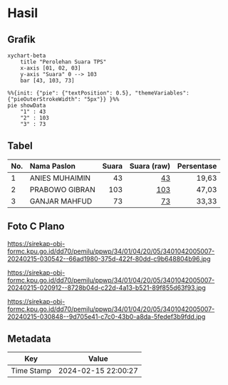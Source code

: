 # Hasil

## Grafik

```mermaid
xychart-beta
    title "Perolehan Suara TPS"
    x-axis [01, 02, 03]
    y-axis "Suara" 0 --> 103
    bar [43, 103, 73]
```

```mermaid
%%{init: {"pie": {"textPosition": 0.5}, "themeVariables": {"pieOuterStrokeWidth": "5px"}} }%%
pie showData
    "1" : 43
    "2" : 103
    "3" : 73
```

## Tabel

| No. | Nama Paslon    | Suara | Suara (raw) | Persentase |
|:--- |:-------------- | -----:| -----------:| ----------:|
| 1   | ANIES MUHAIMIN | 43    | [43][p-1]   | 19,63      |
| 2   | PRABOWO GIBRAN | 103   | [103][p-2]  | 47,03      |
| 3   | GANJAR MAHFUD  | 73    | [73][p-3]   | 33,33      |


[p-1]: https://github.com/gigit-pemilu/pemilu-2024-34-di-yogyakarta/blob/main/pilpres/hitung-suara/sub/34-di-yogyakarta/sub/01-kulon-progo/sub/04-galur/sub/2005-tirtorahayu/sub/007-tps/sub/paslon-1.txt
[p-2]: https://github.com/gigit-pemilu/pemilu-2024-34-di-yogyakarta/blob/main/pilpres/hitung-suara/sub/34-di-yogyakarta/sub/01-kulon-progo/sub/04-galur/sub/2005-tirtorahayu/sub/007-tps/sub/paslon-2.txt
[p-3]: https://github.com/gigit-pemilu/pemilu-2024-34-di-yogyakarta/blob/main/pilpres/hitung-suara/sub/34-di-yogyakarta/sub/01-kulon-progo/sub/04-galur/sub/2005-tirtorahayu/sub/007-tps/sub/paslon-3.txt

## Foto C Plano

https://sirekap-obj-formc.kpu.go.id/dd70/pemilu/ppwp/34/01/04/20/05/3401042005007-20240215-030542--66ad1980-375d-422f-80dd-c9b648804b96.jpg

https://sirekap-obj-formc.kpu.go.id/dd70/pemilu/ppwp/34/01/04/20/05/3401042005007-20240215-020912--8728b04d-c22d-4a13-b521-89f855d63f93.jpg

https://sirekap-obj-formc.kpu.go.id/dd70/pemilu/ppwp/34/01/04/20/05/3401042005007-20240215-030848--9d705e41-c7c0-43b0-a8da-5fedef3b9fdd.jpg


## Metadata

| Key        | Value               |
| ---------- | ------------------- |
| Time Stamp | 2024-02-15 22:00:27 |




